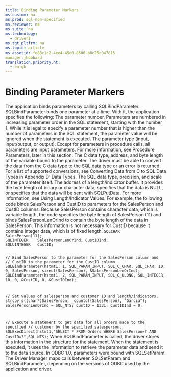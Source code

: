 ```yaml
---
title: Binding Parameter Markers
ms.custom: na
ms.prod: sql-non-specified
ms.reviewer: na
ms.suite: na
ms.technology: 
  - drivers
ms.tgt_pltfrm: na
ms.topic: article
ms.assetid: fe88c1c2-4ee4-45e0-8500-b8c25c047815
manager:jhubbard
translation.priority.ht: 
  - en-gb
---
```

# Binding Parameter Markers
<?xml version="1.0" encoding="utf-8"?>
<developerConceptualDocument xmlns="http://ddue.schemas.microsoft.com/authoring/2003/5" xmlns:xlink="http://www.w3.org/1999/xlink" xmlns:xsi="http://www.w3.org/2001/XMLSchema-instance" xsi:schemaLocation="http://ddue.schemas.microsoft.com/authoring/2003/5 http://dduestorage.blob.core.windows.net/ddueschema/developer.xsd">
  <introduction>
    <para>The application binds parameters by calling <legacyBold>SQLBindParameter</legacyBold>. <legacyBold>SQLBindParameter</legacyBold> binds one parameter at a time. With it, the application specifies the following:  </para>
    <list class="bullet">
      <listItem>
        <para>The parameter number. Parameters are numbered in increasing parameter order in the SQL statement, starting with the number 1. While it is legal to specify a parameter number that is higher than the number of parameters in the SQL statement, the parameter value will be ignored when the statement is executed.</para>
      </listItem>
      <listItem>
        <para>The parameter type (input, input/output, or output). Except for parameters in procedure calls, all parameters are input parameters. For more information, see <legacyLink xlink:href="54fd857e-d2cb-467d-bb72-121e67a8e88d">Procedure Parameters</legacyLink>, later in this section.</para>
      </listItem>
      <listItem>
        <para>The C data type, address, and byte length of the variable bound to the parameter. The driver must be able to convert the data from the C data type to the SQL data type or an error is returned. For a list of supported conversions, see <legacyLink xlink:href="ee0afe78-b58f-4d34-ad9b-616bb23653bd">Converting Data from C to SQL Data Types</legacyLink> in Appendix D: Data Types.</para>
      </listItem>
      <listItem>
        <para>The SQL data type, precision, and scale of the parameter itself.</para>
      </listItem>
      <listItem>
        <para>The address of a length/indicator buffer. It provides the byte length of binary or character data, specifies that the data is NULL, or specifies that the data will be sent with <legacyBold>SQLPutData</legacyBold>. For more information, see <legacyLink xlink:href="849792f1-cb1e-4bc2-b568-c0aff0b66199">Using Length/Indicator Values</legacyLink>.</para>
      </listItem>
    </list>
    <para>For example, the following code binds <legacyItalic>SalesPerson</legacyItalic> and <legacyItalic>CustID</legacyItalic> to parameters for the SalesPerson and CustID columns. Because <legacyItalic>SalesPerson</legacyItalic> contains character data, which is variable length, the code specifies the byte length of <legacyItalic>SalesPerson</legacyItalic> (11) and binds <legacyItalic>SalesPersonLenOrInd</legacyItalic> to contain the byte length of the data in <legacyItalic>SalesPerson</legacyItalic>. This information is not necessary for <legacyItalic>CustID</legacyItalic> because it contains integer data, which is of fixed length.</para>
    <code>SQLCHAR       SalesPerson[11];
SQLINTEGER    SalesPersonLenOrInd, CustIDInd;
SQLUINTEGER   CustID;

// Bind SalesPerson to the parameter for the SalesPerson column and
// CustID to the parameter for the CustID column.
SQLBindParameter(hstmt1, 1, SQL_PARAM_INPUT, SQL_C_CHAR, SQL_CHAR, 10, 0,
                  SalesPerson, sizeof(SalesPerson), &amp;SalesPersonLenOrInd);
SQLBindParameter(hstmt1, 2, SQL_PARAM_INPUT, SQL_C_ULONG, SQL_INTEGER, 10, 0,
                  &amp;CustID, 0, &amp;CustIDInd);

// Set values of salesperson and customer ID and length/indicators.
strcpy_s((char*)SalesPerson, _countof(SalesPerson), "Garcia");
SalesPersonLenOrInd = SQL_NTS;
CustID = 1331;
CustIDInd = 0;

// Execute a statement to get data for all orders made to the specified
// customer by the specified salesperson.
SQLExecDirect(hstmt1,"SELECT * FROM Orders WHERE SalesPerson=? AND CustID=?",SQL_NTS);</code>
    <para>When <legacyBold>SQLBindParameter</legacyBold> is called, the driver stores this information in the structure for the statement. When the statement is executed, it uses the information to retrieve the parameter data and send it to the data source.</para>
    <alert class="note">
      <para>In ODBC 1.0, parameters were bound with <legacyBold>SQLSetParam</legacyBold>. The Driver Manager maps calls between <legacyBold>SQLSetParam</legacyBold> and <legacyBold>SQLBindParameter</legacyBold>, depending on the versions of ODBC used by the application and driver.</para>
    </alert>
  </introduction>
  <relatedTopics />
</developerConceptualDocument>